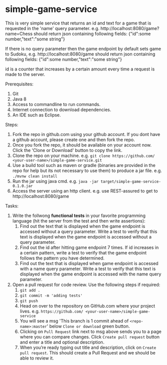 # simple-game-service

This is very simple service that returns an id and text for a game that is requested in the 'name' query parameter.
e.g. http://localhost:8080/game?name=Chess should return json containing following fields:
{"id":some number,"text":"some string"}

If there is no query parameter then the game endpoint by default sets game to Sudoku, e.g.  http://localhost:8080/game should return json containing following fields:
{"id":some number,"text":"some string"}

id is a counter that increases by a certain amount every time a request is made to the server.

Prerequisites:
1. Git
2. Java 8
3. Access to commandline to run commands.
4. Internet connection to download dependencies.
5. An IDE such as Eclipse.

Steps:
1. Fork the repo in github.com using your github account. If you dont have a github account, please create one and then fork the repo.
2. Once you fork the repo, it should be available on your account now. Click the 'Clone or Download' button to copy the link.
3. Clone the repo on your machine. e.g. `git clone https://github.com/ <your-user-name>/simple-game-service.git`
4. Use a build tool such as maven or gradle (binaries are provided in the repo for help but its not necessary to use them) to produce a jar file. e.g. `./mvnw clean install`
5. Run the jar using java cmd. e.g. `java -jar target/simple-game-service-0.1.0.jar`
6. Access the server using an http client. e.g. use REST-assured to get to http://localhost:8080/game 

Tasks:
1. Write the follwong **functional tests** in your favorite programming language (hit the server from the test and then write assertions):
    1. Find out the text that is displayed when the game endpoint is accessed without a query parameter. Write a test to verify that this text is displayed when the game endpoint is accessed without a query parameter.  
    2. Find out the id after hitting game endpoint 7 times. If id increases in a certain pattern, write a test to verify that the game endpoint follows the pattern you have determined.
    3. Find out the text that is displayed when game endpoint is accessed with a name query parameter. Write a test to verify that this text is displayed when the game endpoint is accessed with the name query parameter.
2. Open a pull request for code review. Use the following steps if required: 
	1. `git add .`
	2. `git commit -m 'adding tests'`
	3. `git push`
	4. Head on over to the repository on GitHub.com where your project lives. e.g. `https://github.com/ <your-user-name>/simple-game-service`
	5. You will see a msg 'This branch is 1 commit ahead of `<repo-name>:master`' below `Clone or download` green button.  
	6. Clicking on `Pull Request` link next to msg above sends you to a page where you can compare changes. Click `Create pull request` button and enter a title and optional description.
	7. When you’re ready typing out title and description, click on `Create pull request`. This should create a Pull Request and we should be able to review it.
